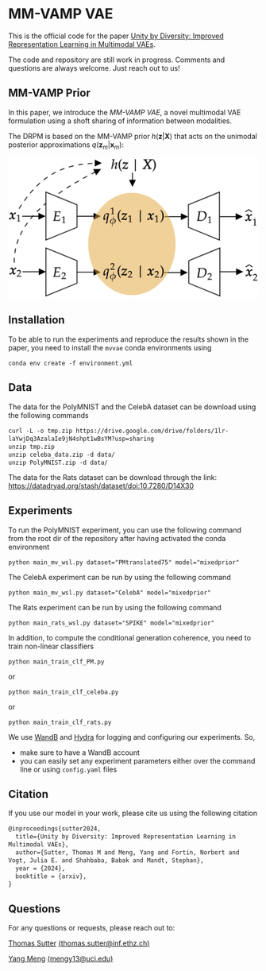 # MM-VAMP VAE

This is the official code for the paper [Unity by Diversity: Improved Representation Learning in Multimodal VAEs]().

The code and repository are still work in progress.
Comments and questions are always welcome. Just reach out to us!


## MM-VAMP Prior
In this paper, we introduce the *MM-VAMP VAE*, a novel multimodal VAE formulation using a shoft sharing of information between modalities.

The DRPM is based on the MM-VAMP prior $h(\mathbf{z} | \mathbf{X})$ that acts on the unimodal posterior approximations $q(\mathbf{z}_m | \mathbf{x}_m)$:

![MM-VAMP VAE](files/arch_mmvamp_vaes_cropped.png)

## Installation

To be able to run the experiments and reproduce the results shown in the paper, you need to install the ```mvvae``` conda environments using

```
conda env create -f environment.yml
```

## Data
The data for the PolyMNIST and the CelebA dataset can be download using the following commands
```
curl -L -o tmp.zip https://drive.google.com/drive/folders/1lr-laYwjDq3AzalaIe9jN4shpt1wBsYM?usp=sharing
unzip tmp.zip
unzip celeba_data.zip -d data/
unzip PolyMNIST.zip -d data/
```
The data for the Rats dataset can be download through the link: https://datadryad.org/stash/dataset/doi:10.7280/D14X30

## Experiments

To run the PolyMNIST experiment, you can use the following command from the root dir of the repository after having activated the conda environment

```
python main_mv_wsl.py dataset="PMtranslated75" model="mixedprior"
```

The CelebA experiment can be run by using the following command

```
python main_mv_wsl.py dataset="CelebA" model="mixedprior"
```

The Rats experiment can be run by using the following command

```
python main_rats_wsl.py dataset="SPIKE" model="mixedprior"
```

In addition, to compute the conditional generation coherence, you need to train non-linear classifiers
```
python main_train_clf_PM.py
```
or
```
python main_train_clf_celeba.py
```
or
```
python main_train_clf_rats.py
```


We use [WandB](https://wandb.ai/) and [Hydra](https://hydra.cc/) for logging and configuring our experiments.
So,

- make sure to have a WandB account
- you can easily set any experiment parameters either over the command line or using ```config.yaml``` files




## Citation
If you use our model in your work, please cite us using the following citation

```
@inproceedings{sutter2024,
  title={Unity by Diversity: Improved Representation Learning in Multimodal VAEs},
  author={Sutter, Thomas M and Meng, Yang and Fortin, Norbert and Vogt, Julia E. and Shahbaba, Babak and Mandt, Stephan},
  year = {2024},
  booktitle = {arxiv},
}
```


## Questions
For any questions or requests, please reach out to:

[Thomas Sutter](https://thomassutter.github.io/) [(thomas.sutter@inf.ethz.ch)](mailto:thomas.sutter@inf.ethz.ch)


[Yang Meng]() [(mengy13@uci.edu)](mailto:mengy13@uci.edu)
